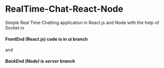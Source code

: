 # RealTime-Chat-React-Node
Simple Real Time Chatting application in React.js and Node with the help of Socket.io


####  FrontEnd (React.js) code is in ui branch 
and 
#####   BackEnd (Node) is **server** branch
